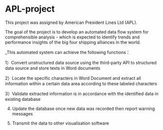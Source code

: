 # APL-project #

This project was assigned by American President Lines Ltd (APL). 

The goal of the project is to develop an automated data flow system for comprehensible analysis - which is expected to identify
trends and performance insights of the big four shipping alliances in the world.

_This automated system can achieve the following functions：

1）Convert unstructured data source using the third-party API to structured data source and store texts in Word documents

2）Locate the specific characters in Word Document and extract all information within a certain data area according to these labeled characters

3）Validate extracted information is in accordance with the identified data in existing database

4) Update the database once new data was recorded then report warning messages

5) Transmit the data to other visualisation software
